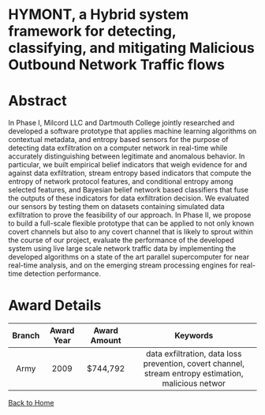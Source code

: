 
HYMONT, a Hybrid system framework for detecting, classifying, and mitigating Malicious Outbound Network Traffic flows
=====================================================================================================================

# Abstract


In  Phase I, Milcord LLC and Dartmouth College jointly researched and developed a software prototype that applies machine learning algorithms on contextual metadata, and entropy based sensors for the purpose of detecting data exfiltration on a computer network in real-time while accurately distinguishing between legitimate and anomalous behavior. In particular, we built empirical belief indicators that weigh evidence for and against data exfiltration, stream entropy based indicators that compute the entropy of network protocol features, and conditional entropy among selected features, and Bayesian belief network based classifiers that fuse the outputs of these indicators for data exfiltration decision. We evaluated our sensors by testing them on datasets containing simulated data exfiltration to prove the feasibility of our approach.   In Phase II, we propose to build a full-scale flexible prototype that can be applied to not only known covert channels but also to any covert channel that is likely to sprout within the course of our project, evaluate the performance of the developed system using live large scale network traffic data by implementing the developed algorithms on a state of the art parallel supercomputer for near real-time analysis, and on the emerging stream processing engines for real-time detection performance.  

# Award Details

|Branch|Award Year|Award Amount|Keywords|
| :---: | :---: | :---: | :---: |
|Army|2009|$744,792|data exfiltration, data loss prevention, covert channel, stream entropy estimation, malicious networ|
  
  


[Back to Home](https://github.com/chrischow/dod_sbir_awards#1081)